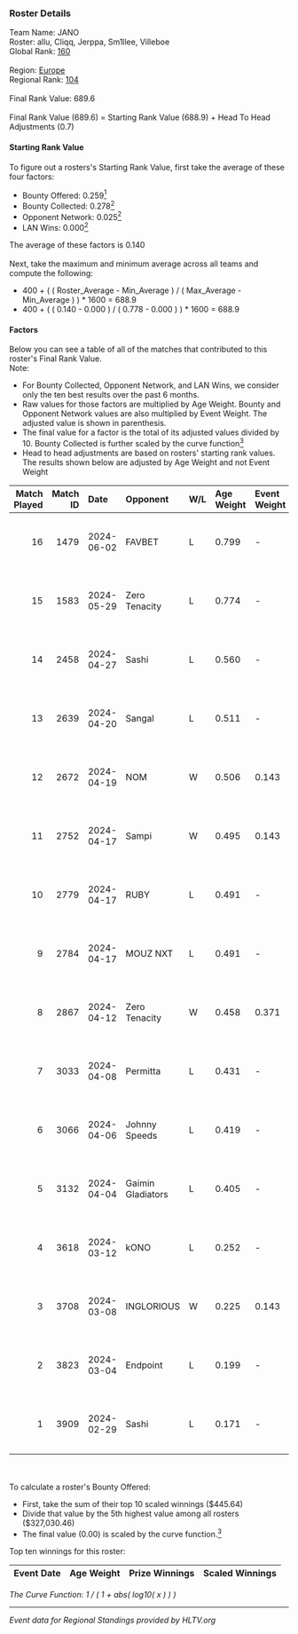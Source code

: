 ### Roster Details<br />
Team Name: JANO<br />
Roster: allu, Cliqq, Jerppa, Sm1llee, Villeboe<br />
Global Rank: [160](../standings_global.md)<br />
<br />
Region: [Europe]( ../standings_europe.md)<br />
Regional Rank: [104]( ../standings_europe.md)<br />
<br />
Final Rank Value:  689.6<br />
<br />
Final Rank Value (689.6) = Starting Rank Value (688.9) + Head To Head Adjustments (0.7)<br />

#### Starting Rank Value<br />
To figure out a rosters's Starting Rank Value, first take the average of these four factors:<br />
- Bounty Offered: 0.259[<sup>1</sup>](#table2)
- Bounty Collected: 0.278[<sup>2</sup>](#table1)
- Opponent Network: 0.025[<sup>2</sup>](#table1)
- LAN Wins: 0.000[<sup>2</sup>](#table1)

The average of these factors is 0.140<br />
<br />
Next, take the maximum and minimum average across all teams and compute the following:<br />
- 400 + ( ( Roster_Average - Min_Average ) / ( Max_Average - Min_Average ) ) * 1600 = 688.9
- 400 + ( ( 0.140 - 0.000 ) / ( 0.778 - 0.000 ) ) * 1600 = 688.9


#### Factors<br />
Below you can see a table of all of the matches that contributed to this roster's Final Rank Value.<br />
Note:<br />

- For Bounty Collected, Opponent Network, and LAN Wins, we consider only the ten best results over the past 6 months.
- Raw values for those factors are multiplied by Age Weight. Bounty and Opponent Network values are also multiplied by Event Weight. The adjusted value is shown in parenthesis.
- The final value for a factor is the total of its adjusted values divided by 10. Bounty Collected is further scaled by the curve function[<sup>3</sup>](#curveFunction)
- Head to head adjustments are based on rosters' starting rank values. The results shown below are adjusted by Age Weight and not Event Weight
<span id="table1"></span><br />


| Match Played | Match ID | Date       | Opponent          | W/L | Age Weight | Event Weight | Bounty Collected | Opponent Network | LAN Wins  | H2H Adj. | Roster                                 |
| -: | -: | :- | :- | :- | :- | :- | :- | :- | :- | -: | :- |
|           16 |     1479 | 2024-06-02 | FAVBET            | L   | 0.799      | -            | -                | -                | -         |    -9.28 | allu, Cliqq, Jerppa, Sm1llee, Villeboe |
|           15 |     1583 | 2024-05-29 | Zero Tenacity     | L   | 0.774      | -            | -                | -                | -         |    -2.33 | allu, Cliqq, Jerppa, Sm1llee, Villeboe |
|           14 |     2458 | 2024-04-27 | Sashi             | L   | 0.560      | -            | -                | -                | -         |    -1.15 | allu, doto, Jerppa, juho, Sm1llee      |
|           13 |     2639 | 2024-04-20 | Sangal            | L   | 0.511      | -            | -                | -                | -         |    -1.39 | allu, doto, Jerppa, juho, Sm1llee      |
|           12 |     2672 | 2024-04-19 | NOM               | W   | 0.506      | 0.143        | 0.000 (0.000)    | 0.110 (0.008)    | 0 (0.000) |     4.87 | allu, doto, Jerppa, juho, Sm1llee      |
|           11 |     2752 | 2024-04-17 | Sampi             | W   | 0.495      | 0.143        | 0.028 (0.002)    | 1.000 (0.071)    | 0 (0.000) |    12.10 | allu, doto, Jerppa, juho, Sm1llee      |
|           10 |     2779 | 2024-04-17 | RUBY              | L   | 0.491      | -            | -                | -                | -         |    -3.00 | allu, doto, Jerppa, juho, Sm1llee      |
|            9 |     2784 | 2024-04-17 | MOUZ NXT          | L   | 0.491      | -            | -                | -                | -         |    -1.74 | allu, doto, Jerppa, juho, Sm1llee      |
|            8 |     2867 | 2024-04-12 | Zero Tenacity     | W   | 0.458      | 0.371        | 0.139 (0.023)    | 1.000 (0.170)    | 0 (0.000) |    12.85 | allu, doto, Jerppa, juho, Sm1llee      |
|            7 |     3033 | 2024-04-08 | Permitta          | L   | 0.431      | -            | -                | -                | -         |    -2.57 | allu, doto, Jerppa, juho, Sm1llee      |
|            6 |     3066 | 2024-04-06 | Johnny Speeds     | L   | 0.419      | -            | -                | -                | -         |    -0.41 | allu, doto, Jerppa, juho, Sm1llee      |
|            5 |     3132 | 2024-04-04 | Gaimin Gladiators | L   | 0.405      | -            | -                | -                | -         |    -1.70 | allu, doto, Jerppa, juho, Sm1llee      |
|            4 |     3618 | 2024-03-12 | kONO              | L   | 0.252      | -            | -                | -                | -         |    -2.65 | allu, doto, Jelo, Jerppa, Sm1llee      |
|            3 |     3708 | 2024-03-08 | INGLORIOUS        | W   | 0.225      | 0.143        | 0.000 (0.000)    | 0.017 (0.001)    | 0 (0.000) |     2.23 | allu, doto, Jelo, Jerppa, Sm1llee      |
|            2 |     3823 | 2024-03-04 | Endpoint          | L   | 0.199      | -            | -                | -                | -         |    -4.78 | allu, doto, Jelo, Jerppa, Sm1llee      |
|            1 |     3909 | 2024-02-29 | Sashi             | L   | 0.171      | -            | -                | -                | -         |    -0.37 | allu, doto, Jelo, Jerppa, Sm1llee      |

<br />
<span id="table2"></span><br />
To calculate a roster's Bounty Offered:<br />

- First, take the sum of their top 10 scaled winnings ($445.64)
- Divide that value by the 5th highest value among all rosters ($327,030.46)
- The final value (0.00) is scaled by the curve function.[<sup>3</sup>](#curveFunction)

Top ten winnings for this roster:<br />

| Event Date | Age Weight | Prize Winnings | Scaled Winnings |
| :- | -: | :- | :- |


<span id="curveFunction"></span>_The Curve Function: 1 / ( 1 + abs( log10( x ) ) )_<br />

---
_Event data for Regional Standings provided by HLTV.org_<br />
